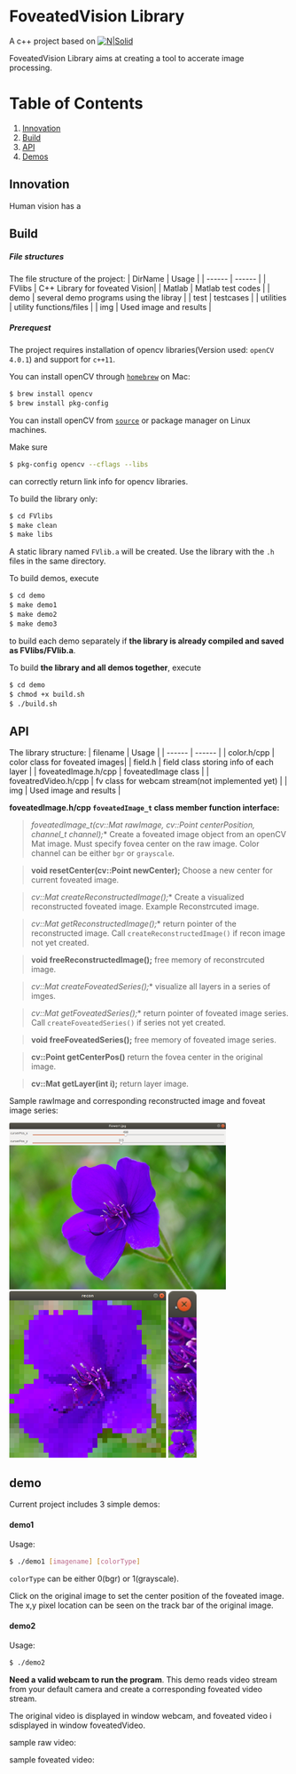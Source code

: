 # FoveatedVision Library

A c++ project based on
[![N|Solid](https://opencv.org/assets/theme/logo.png)](https://opencv.org/)

FoveatedVision Library aims at creating a tool to accerate image processing.

# Table of Contents
1. [Innovation](#Innovation)
2. [Build](#Build)
3. [API](##API)
4. [Demos](#demo)

## Innovation
Human vision has a 
## Build

##### File structures
The file structure of the project:
| DirName | Usage |
| ------ | ------ |
| FVlibs | C++ Library for foveated Vision|
| Matlab | Matlab test codes |
| demo | several demo programs using the libray |
| test | testcases |
| utilities | utility functions/files |
| img | Used image and results |

##### Prerequest
The project requires installation of opencv libraries(Version used: `openCV 4.0.1`) and support for `c++11`.

You can install openCV through [`homebrew`](https://brew.sh/) on Mac:
```sh
$ brew install opencv
$ brew install pkg-config
```
You can install openCV from [`source`](https://docs.opencv.org/3.4/d7/d9f/tutorial_linux_install.html) or package manager on Linux machines.

Make sure 
```sh
$ pkg-config opencv --cflags --libs
```
can correctly return link info for opencv libraries.


To build the library only:
```sh
$ cd FVlibs
$ make clean
$ make libs
```
A static library named `FVlib.a` will be created. Use the library with the `.h` files in the same directory.

To build demos, execute 
```sh
$ cd demo
$ make demo1
$ make demo2
$ make demo3
```
to build each demo separately if **the library is already compiled and saved as FVlibs/FVlib.a**.

To build **the library and all demos together**, execute
```sh
$ cd demo
$ chmod +x build.sh
$ ./build.sh
```
## API
The library structure:
| filename | Usage |
| ------ | ------ |
| color.h/cpp | color class for foveated images|
| field.h | field class storing info of each layer |
| foveatedImage.h/cpp | foveatedImage class |
| foveatredVideo.h/cpp | fv class for webcam stream(not implemented yet) |
| img | Used image and results |

**foveatedImage.h/cpp `foveatedImage_t` class member function interface:**


> **foveatedImage_t(cv::Mat* rawImage, cv::Point centerPosition, channel_t channel);**
Create a foveated image object from an openCV Mat image. Must specify fovea center on the raw image. Color channel can be either `bgr` or `grayscale`.


> **void resetCenter(cv::Point newCenter);**
Choose a new center for current foveated image.


> **cv::Mat* createReconstructedImage();**
Create a visualized reconstructed foveated image.
Example Reconstrcuted image.

> **cv::Mat* getReconstructedImage();**
return pointer of the reconstructed image. Call  `createReconstructedImage()` if recon image not yet created.


> **void freeReconstructedImage();**
free memory of reconstrcuted image.

>**cv::Mat* createFoveatedSeries();**
visualize all layers in a series of imges.

> **cv::Mat* getFoveatedSeries();**
return pointer of foveated image series. Call `createFoveatedSeries()` if series not yet created.

>**void freeFoveatedSeries();**
free memory of foveated image series.

>**cv::Point getCenterPos()**
return the fovea center in the original image.

>**cv::Mat getLayer(int i);**
return layer image.

Sample rawImage and corresponding reconstructed image and foveat image series:
<p float="left">
  <img src="img/raw.png" height="300" /><img src="img/recon.png" height="300" /> <img src="img/series.png" height="300" /> 
</p>

## demo
Current project includes 3 simple demos:

#### demo1
Usage:
```sh
$ ./demo1 [imagename] [colorType]
```
`colorType` can be either 0(bgr) or 1(grayscale).

Click on the original image to set the center position of the foveated image. The x,y pixel location can be seen on the track bar of the original image.

#### demo2
Usage:
```sh
$ ./demo2
```
**Need a valid webcam to run the program**.
This demo reads video stream from your default camera and create a corresponding foveated video stream.

The original video is displayed in window webcam, and foveated video i sdisplayed in window foveatedVideo.

sample raw video:

sample foveated video:












